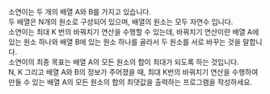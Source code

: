 소연이는 두 개의 배열 A와 B를 가지고 있습니다.   
두 배열은 N개의 원소로 구성되어 있으며, 배열의 원소는 모두 자연수 입니다.   
소연이는 최대 K 번의 바꿔치기 연산을 수행할 수 있는데, 바꿔치기 연산이란 배열 A에 있는 원소 하나와 배열 B에 있는 원소 하나를 골라서 두 원소를 서로 바꾸는 것을 말합니다.   
소연이의 최종 목표는 배열 A의 모든 원소의 합이 최대가 되도록 하는 것입니다.   
N, K 그리고 배열 A와 B의 정보가 주어졌을 때, 최대 K번의 바꿔치기 연산을 수행하여 만들 수 있는 배열 A의 모든 원소의 합의 최댓값을 출력하는 프로그램을 작성하세요.   
   
